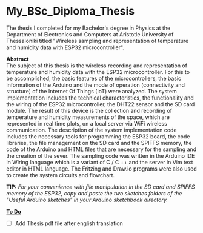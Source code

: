 # My_BSc_Diploma_Thesis

The thesis I completed for my Bachelor's degree in Physics at the Department of Electronics and Computers at Aristotle University of Thessaloniki titled "Wireless sampling and representation of temperature and humidity data with ESP32 microcontroller".

**Abstract**  
The subject of this thesis is the wireless recording and representation of temperature and humidity data with the ESP32 microcontroller. For this to be accomplished, the basic features of the microcontrollers, the basic information of the Arduino and the mode of operation (connectivity and structure) of the Internet Of Things (IoT) were analyzed. The system implementation includes the technical characteristics, the functionality and the wiring of the ESP32 microcontroller, the DHT22 sensor and the SD card module. The result of this device is the collection and recording of temperature and humidity measurements of the space, which are represented in real time plots, on a local server via WiFi wireless communication. The description of the system implementation code includes the necessary tools for programming the ESP32 board, the code libraries, the file management on the SD card and the SPIFFS memory, the code of the Arduino and HTML files that are necessary for the sampling and the creation of the sever. The sampling code was written in the Arduino IDE in Wiring language which is a variant of C / C ++ and the server in Vim text editor in HTML language. The Fritzing and Draw.io programs were also used to create the system circuits and flowchart.

**TIP:** *For your convenience with file manipulation in the SD card and SPIFFS memory of the ESP32, copy and paste the two sketches folders of the "Useful Arduino sketches" in your Arduino sketchbook directory.*

<ins>**To Do**</ins>
- [ ] Add Thesis pdf file after english translation
